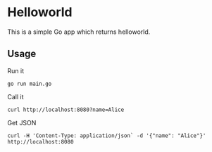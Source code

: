# Helloworld

This is a simple Go app which returns helloworld.

## Usage

Run it
```
go run main.go
```

Call it
```
curl http://localhost:8080?name=Alice
```

Get JSON

```
curl -H 'Content-Type: application/json` -d '{"name": "Alice"}' http://localhost:8080
```
